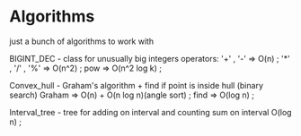 # Algorithms
just a bunch of algorithms to work with

BIGINT_DEC - class for unusually big integers
operators: '+' , '-' => O(n) ; '\*' , '/' , '%' =>  O(n^2) ; pow => O(n^2 log k) ;

Convex_hull - Graham's algorithm + find if point is inside hull (binary search)
Graham => O(n) + O(n log n)(angle sort) ; find => O(log n) ;

Interval_tree - tree for adding on interval and counting sum on interval
O(log n) ;


